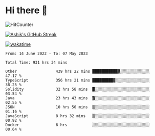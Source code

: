 # Hi there 👋

![HitCounter](https://hits.seeyoufarm.com/api/count/incr/badge.svg?url=https%3A%2F%2Fgithub.com%2Fashrhmn1212%2Fhit-counter)

<!-- ![Contribution Graph](https://github-readme-activity-graph.cyclic.app/graph?username=ashrhmn) -->


<!-- [![Top Langs](https://github-readme-stats.vercel.app/api/top-langs/?username=ashrhmn&layout=compact&theme=synthwave&langs_count=10&card_width=445)](https://github.com/anuraghazra/github-readme-stats) -->

[![Ashik's GitHub Streak](https://github-readme-streak-stats.herokuapp.com/?user=ashrhmn&theme=blood&fire=DD7F1C&background=151515&dates=9f9f9f&border=DD2727)](https://git.io/streak-stats)

<!-- ![Ashik's GitHub stats](https://github-readme-stats.vercel.app/api/?username=ashrhmn&show_icons=true&title_color=fff&icon_color=79ff97&text_color=9f9f9f&bg_color=151515) -->

[![wakatime](https://wakatime.com/badge/user/3df86613-ba63-4631-8e65-0ff18e7becad.svg)](https://wakatime.com/@3df86613-ba63-4631-8e65-0ff18e7becad)

<!--START_SECTION:waka-->

```text
From: 14 June 2022 - To: 07 May 2023

Total Time: 931 hrs 34 mins

Other                 439 hrs 22 mins ███████████▓░░░░░░░░░░░░░   47.17 %
TypeScript            356 hrs 21 mins █████████▓░░░░░░░░░░░░░░░   38.25 %
Solidity              32 hrs 58 mins  █░░░░░░░░░░░░░░░░░░░░░░░░   03.54 %
Java                  23 hrs 43 mins  ▓░░░░░░░░░░░░░░░░░░░░░░░░   02.55 %
JSON                  10 hrs 50 mins  ▒░░░░░░░░░░░░░░░░░░░░░░░░   01.16 %
JavaScript            8 hrs 32 mins   ▒░░░░░░░░░░░░░░░░░░░░░░░░   00.92 %
Docker                6 hrs           ░░░░░░░░░░░░░░░░░░░░░░░░░   00.64 %
```

<!--END_SECTION:waka-->


<!--### Most Used Languages
<img src="https://wakatime.com/share/@ashrhmn/24ecb986-5bf8-4607-af7f-0aab08908d8c.png" />

### Favourite Tools
<img src="https://wakatime.com/share/@ashrhmn/f4e08015-f3bc-460a-9228-95a3ba11c604.png" />-->
